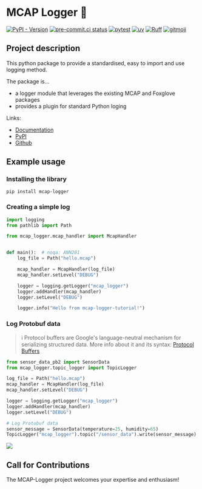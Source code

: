 # MCAP Logger 🧢

[![PyPI - Version](https://img.shields.io/pypi/v/mcap-logger)](https://pypi.org/project/mcap-logger/)
[![pre-commit.ci status](https://results.pre-commit.ci/badge/github/8-bit-hunters/mcap_logger/main.svg)](https://results.pre-commit.ci/latest/github/8-bit-hunters/mcap_logger/main)
[![pytest](https://github.com/8-bit-hunters/mcap_logger/actions/workflows/testing.yml/badge.svg)](https://github.com/8-bit-hunters/mcap_logger/actions/workflows/testing.yml)
[![uv](https://img.shields.io/endpoint?url=https://raw.githubusercontent.com/astral-sh/uv/main/assets/badge/v0.json)](https://github.com/astral-sh/uv)
[![Ruff](https://img.shields.io/endpoint?url=https://raw.githubusercontent.com/astral-sh/ruff/main/assets/badge/v2.json)](https://github.com/astral-sh/ruff)
[![gitmoji](https://img.shields.io/badge/gitmoji-%20😜%20😍-FFDD67.svg?style=flat-square)](https://gitmoji.dev/)

## Project description

This python package to provide a standardised, easy to import and use logging method.

The package is...

- a logger module that leverages the existing MCAP and Foxglove packages
- provides a plugin for standard Python loging

Links:

- [Documentation](https://8-bit-hunters.github.io/mcap_logger/)
- [PyPI](https://pypi.org/project/mcap-logger/)
- [Github](https://github.com/8-bit-hunters/mcap_logger)

## Example usage

### Installing the library

```shell
pip install mcap-logger
```

### Creating a simple log

```python
import logging
from pathlib import Path

from mcap_logger.mcap_handler import McapHandler


def main():  # noqa: ANN201
    log_file = Path("hello.mcap")

    mcap_handler = McapHandler(log_file)
    mcap_handler.setLevel("DEBUG")

    logger = logging.getLogger("mcap_logger")
    logger.addHandler(mcap_handler)
    logger.setLevel("DEBUG")

    logger.info("Hello from mcap-logger-tutorial!")
```

### Log Protobuf data

> ℹ️ Protocol buffers are Google's language-neutral mechanism for serializing structured data. More info about it and
> its syntax: [Protocol Buffers](https://protobuf.dev/)

```python
from sensor_data_pb2 import SensorData
from mcap_logger.topic_logger import TopicLogger

log_file = Path("hello.mcap")
mcap_handler = McapHandler(log_file)
mcap_handler.setLevel("DEBUG")

logger = logging.getLogger("mcap_logger")
logger.addHandler(mcap_handler)
logger.setLevel("DEBUG")

# Log Protobuf data
sensor_message = SensorData(temperature=25, humidity=65)
TopicLogger("mcap_logger").topic("/sensor_data").write(sensor_message)

```

![](docs/assets/demo_log_in_foxglove.png)

## Call for Contributions

The MCAP-Logger project welcomes your expertise and enthusiasm!
